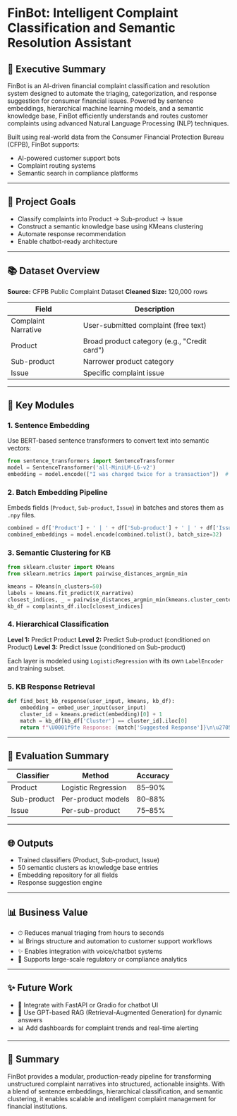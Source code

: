 # FinBot: Intelligent Complaint Classification and Semantic Resolution Assistant

## 📃 Executive Summary

FinBot is an AI-driven financial complaint classification and resolution system designed to automate the triaging, categorization, and response suggestion for consumer financial issues. Powered by sentence embeddings, hierarchical machine learning models, and a semantic knowledge base, FinBot efficiently understands and routes customer complaints using advanced Natural Language Processing (NLP) techniques.

Built using real-world data from the Consumer Financial Protection Bureau (CFPB), FinBot supports:

* AI-powered customer support bots
* Complaint routing systems
* Semantic search in compliance platforms

---

## 🌟 Project Goals

* Classify complaints into Product → Sub-product → Issue
* Construct a semantic knowledge base using KMeans clustering
* Automate response recommendation
* Enable chatbot-ready architecture

---

## 📚 Dataset Overview

**Source:** CFPB Public Complaint Dataset
**Cleaned Size:** 120,000 rows

| Field               | Description                                  |
| ------------------- | -------------------------------------------- |
| Complaint Narrative | User-submitted complaint (free text)         |
| Product             | Broad product category (e.g., "Credit card") |
| Sub-product         | Narrower product category                    |
| Issue               | Specific complaint issue                     |

---

## 🔧 Key Modules

### 1. Sentence Embedding

Use BERT-based sentence transformers to convert text into semantic vectors:

```python
from sentence_transformers import SentenceTransformer
model = SentenceTransformer('all-MiniLM-L6-v2')
embedding = model.encode(["I was charged twice for a transaction"])  # returns 384-dim vector
```

### 2. Batch Embedding Pipeline

Embeds fields (`Product`, `Sub-product`, `Issue`) in batches and stores them as `.npy` files.

```python
combined = df['Product'] + ' | ' + df['Sub-product'] + ' | ' + df['Issue']
combined_embeddings = model.encode(combined.tolist(), batch_size=32)
```

### 3. Semantic Clustering for KB

```python
from sklearn.cluster import KMeans
from sklearn.metrics import pairwise_distances_argmin_min

kmeans = KMeans(n_clusters=50)
labels = kmeans.fit_predict(X_narrative)
closest_indices, _ = pairwise_distances_argmin_min(kmeans.cluster_centers_, X_narrative)
kb_df = complaints_df.iloc[closest_indices]
```

### 4. Hierarchical Classification

**Level 1:** Predict Product
**Level 2:** Predict Sub-product (conditioned on Product)
**Level 3:** Predict Issue (conditioned on Sub-product)

Each layer is modeled using `LogisticRegression` with its own `LabelEncoder` and training subset.

### 5. KB Response Retrieval

```python
def find_best_kb_response(user_input, kmeans, kb_df):
    embedding = embed_user_input(user_input)
    cluster_id = kmeans.predict(embedding)[0] + 1
    match = kb_df[kb_df['Cluster'] == cluster_id].iloc[0]
    return f"\U0001f9fe Response: {match['Suggested Response']}\n\u2705 Action: {match['Suggested Action']}"
```

---

## 🔬 Evaluation Summary

| Classifier  | Method              | Accuracy |
| ----------- | ------------------- | -------- |
| Product     | Logistic Regression | 85–90%   |
| Sub-product | Per-product models  | 80–88%   |
| Issue       | Per-sub-product     | 75–85%   |

---

## 🌐 Outputs

* Trained classifiers (Product, Sub-product, Issue)
* 50 semantic clusters as knowledge base entries
* Embedding repository for all fields
* Response suggestion engine

---

## 📊 Business Value

* ⏱ Reduces manual triaging from hours to seconds
* 📊 Brings structure and automation to customer support workflows
* ✨ Enables integration with voice/chatbot systems
* 🌟 Supports large-scale regulatory or compliance analytics

---

## ✨ Future Work

* 🔗 Integrate with FastAPI or Gradio for chatbot UI
* 🧠 Use GPT-based RAG (Retrieval-Augmented Generation) for dynamic answers
* 📊 Add dashboards for complaint trends and real-time alerting

---

## 🚀 Summary

FinBot provides a modular, production-ready pipeline for transforming unstructured complaint narratives into structured, actionable insights. With a blend of sentence embeddings, hierarchical classification, and semantic clustering, it enables scalable and intelligent complaint management for financial institutions.
